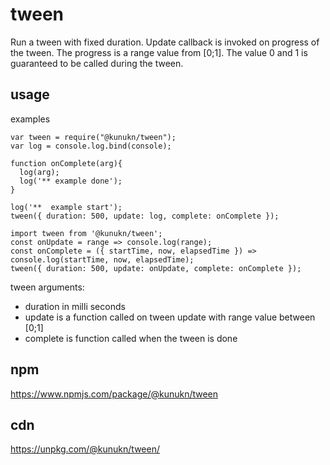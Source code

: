 # tween

Run a tween with fixed duration. Update callback is invoked on progress of the tween. The progress is a range value from [0;1]. 
The value 0 and 1 is guaranteed to be called during the tween.

## usage

examples

```
var tween = require("@kunukn/tween");
var log = console.log.bind(console);

function onComplete(arg){
  log(arg);
  log('** example done');
}

log('**  example start');
tween({ duration: 500, update: log, complete: onComplete });
```

```
import tween from '@kunukn/tween';
const onUpdate = range => console.log(range);
const onComplete = ({ startTime, now, elapsedTime }) => console.log(startTime, now, elapsedTime);
tween({ duration: 500, update: onUpdate, complete: onComplete });
```

tween arguments:

* duration in milli seconds
* update is a function called on tween update with range value between [0;1]
* complete is function called when the tween is done

## npm

https://www.npmjs.com/package/@kunukn/tween

## cdn

https://unpkg.com/@kunukn/tween/

